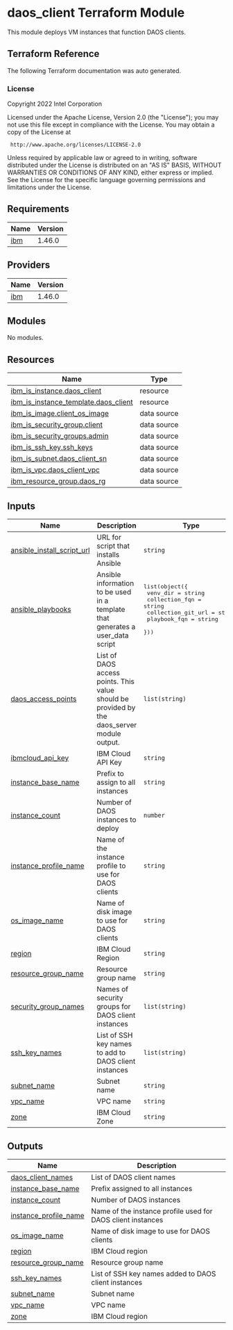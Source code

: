 # daos_client Terraform Module

This module deploys VM instances that function DAOS clients.

## Terraform Reference

The following Terraform documentation was auto generated.

### License

<!-- BEGINNING OF PRE-COMMIT-TERRAFORM DOCS HOOK -->
Copyright 2022 Intel Corporation

Licensed under the Apache License, Version 2.0 (the "License");
you may not use this file except in compliance with the License.
You may obtain a copy of the License at

     http://www.apache.org/licenses/LICENSE-2.0

Unless required by applicable law or agreed to in writing, software
distributed under the License is distributed on an "AS IS" BASIS,
WITHOUT WARRANTIES OR CONDITIONS OF ANY KIND, either express or implied.
See the License for the specific language governing permissions and
limitations under the License.

## Requirements

| Name | Version |
|------|---------|
| <a name="requirement_ibm"></a> [ibm](#requirement\_ibm) | 1.46.0 |

## Providers

| Name | Version |
|------|---------|
| <a name="provider_ibm"></a> [ibm](#provider\_ibm) | 1.46.0 |

## Modules

No modules.

## Resources

| Name | Type |
|------|------|
| [ibm_is_instance.daos_client](https://registry.terraform.io/providers/IBM-Cloud/ibm/1.46.0/docs/resources/is_instance) | resource |
| [ibm_is_instance_template.daos_client](https://registry.terraform.io/providers/IBM-Cloud/ibm/1.46.0/docs/resources/is_instance_template) | resource |
| [ibm_is_image.client_os_image](https://registry.terraform.io/providers/IBM-Cloud/ibm/1.46.0/docs/data-sources/is_image) | data source |
| [ibm_is_security_group.client](https://registry.terraform.io/providers/IBM-Cloud/ibm/1.46.0/docs/data-sources/is_security_group) | data source |
| [ibm_is_security_groups.admin](https://registry.terraform.io/providers/IBM-Cloud/ibm/1.46.0/docs/data-sources/is_security_groups) | data source |
| [ibm_is_ssh_key.ssh_keys](https://registry.terraform.io/providers/IBM-Cloud/ibm/1.46.0/docs/data-sources/is_ssh_key) | data source |
| [ibm_is_subnet.daos_client_sn](https://registry.terraform.io/providers/IBM-Cloud/ibm/1.46.0/docs/data-sources/is_subnet) | data source |
| [ibm_is_vpc.daos_client_vpc](https://registry.terraform.io/providers/IBM-Cloud/ibm/1.46.0/docs/data-sources/is_vpc) | data source |
| [ibm_resource_group.daos_rg](https://registry.terraform.io/providers/IBM-Cloud/ibm/1.46.0/docs/data-sources/resource_group) | data source |

## Inputs

| Name | Description | Type | Default | Required |
|------|-------------|------|---------|:--------:|
| <a name="input_ansible_install_script_url"></a> [ansible\_install\_script\_url](#input\_ansible\_install\_script\_url) | URL for script that installs Ansible | `string` | `"https://raw.githubusercontent.com/daos-stack/ansible-collection-daos/main/install_ansible.sh"` | no |
| <a name="input_ansible_playbooks"></a> [ansible\_playbooks](#input\_ansible\_playbooks) | Ansible information to be used in a template that generates a user\_data script | <pre>list(object({<br>    venv_dir           = string<br>    collection_fqn     = string<br>    collection_git_url = string<br>    playbook_fqn       = string<br>  }))</pre> | <pre>[<br>  {<br>    "collection_fqn": "daos_stack.daos",<br>    "collection_git_url": "git+https://github.com/daos-stack/ansible-collection-daos.git,main",<br>    "playbook_fqn": "daos_stack.daos.daos_install",<br>    "venv_dir": "/usr/local/ansible-collection-daos/venv"<br>  }<br>]</pre> | no |
| <a name="input_daos_access_points"></a> [daos\_access\_points](#input\_daos\_access\_points) | List of DAOS access points. This value should be provided by the daos\_server module output. | `list(string)` | n/a | yes |
| <a name="input_ibmcloud_api_key"></a> [ibmcloud\_api\_key](#input\_ibmcloud\_api\_key) | IBM Cloud API Key | `string` | n/a | yes |
| <a name="input_instance_base_name"></a> [instance\_base\_name](#input\_instance\_base\_name) | Prefix to assign to all instances | `string` | `"daos-client"` | no |
| <a name="input_instance_count"></a> [instance\_count](#input\_instance\_count) | Number of DAOS instances to deploy | `number` | `1` | no |
| <a name="input_instance_profile_name"></a> [instance\_profile\_name](#input\_instance\_profile\_name) | Name of the instance profile to use for DAOS clients | `string` | `"bx2d-48x192"` | no |
| <a name="input_os_image_name"></a> [os\_image\_name](#input\_os\_image\_name) | Name of disk image to use for DAOS clients | `string` | `"ibm-rocky-linux-8-6-minimal-amd64-2"` | no |
| <a name="input_region"></a> [region](#input\_region) | IBM Cloud Region | `string` | `"us-south"` | no |
| <a name="input_resource_group_name"></a> [resource\_group\_name](#input\_resource\_group\_name) | Resource group name | `string` | `"Default"` | no |
| <a name="input_security_group_names"></a> [security\_group\_names](#input\_security\_group\_names) | Names of security groups for DAOS client instances | `list(string)` | n/a | yes |
| <a name="input_ssh_key_names"></a> [ssh\_key\_names](#input\_ssh\_key\_names) | List of SSH key names to add to DAOS client instances | `list(string)` | `[]` | no |
| <a name="input_subnet_name"></a> [subnet\_name](#input\_subnet\_name) | Subnet name | `string` | `null` | no |
| <a name="input_vpc_name"></a> [vpc\_name](#input\_vpc\_name) | VPC name | `string` | `null` | no |
| <a name="input_zone"></a> [zone](#input\_zone) | IBM Cloud Zone | `string` | `"us-south-3"` | no |

## Outputs

| Name | Description |
|------|-------------|
| <a name="output_daos_client_names"></a> [daos\_client\_names](#output\_daos\_client\_names) | List of DAOS client names |
| <a name="output_instance_base_name"></a> [instance\_base\_name](#output\_instance\_base\_name) | Prefix assigned to all instances |
| <a name="output_instance_count"></a> [instance\_count](#output\_instance\_count) | Number of DAOS instances |
| <a name="output_instance_profile_name"></a> [instance\_profile\_name](#output\_instance\_profile\_name) | Name of the instance profile used for DAOS client instances |
| <a name="output_os_image_name"></a> [os\_image\_name](#output\_os\_image\_name) | Name of disk image to use for DAOS clients |
| <a name="output_region"></a> [region](#output\_region) | IBM Cloud region |
| <a name="output_resource_group_name"></a> [resource\_group\_name](#output\_resource\_group\_name) | Resource group name |
| <a name="output_ssh_key_names"></a> [ssh\_key\_names](#output\_ssh\_key\_names) | List of SSH key names added to DAOS client instances |
| <a name="output_subnet_name"></a> [subnet\_name](#output\_subnet\_name) | Subnet name |
| <a name="output_vpc_name"></a> [vpc\_name](#output\_vpc\_name) | VPC name |
| <a name="output_zone"></a> [zone](#output\_zone) | IBM Cloud region |
<!-- END OF PRE-COMMIT-TERRAFORM DOCS HOOK -->
